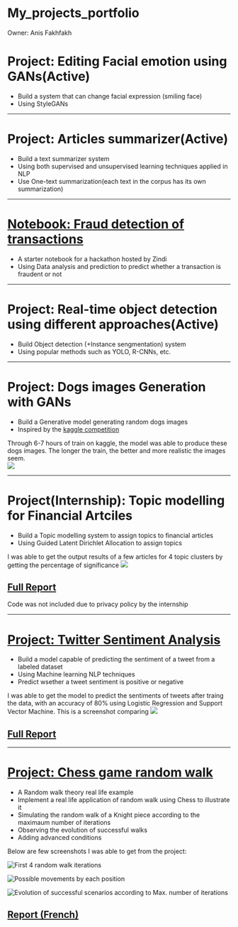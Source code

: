 # My_projects_portfolio
Owner: Anis Fakhfakh


# Project: Editing Facial emotion using GANs(Active)
* Build a system that can change facial expression (smiling face)
* Using StyleGANs

---
# Project: Articles summarizer(Active)
* Build a text summarizer system
* Using both supervised and unsupervised learning techniques applied in NLP
* Use One-text summarization(each text in the corpus has its own summarization)

---

# [Notebook: Fraud detection of transactions](https://github.com/anisfakhfakh/Fraud-detection-of-transactions) 
* A starter notebook for a hackathon hosted by Zindi
* Using Data analysis and prediction to predict whether a transaction is fraudent or not 

---

# Project: Real-time object detection using different approaches(Active)
* Build Object detection (+Instance sengmentation) system 
* Using popular methods such as YOLO, R-CNNs, etc.

---

# Project: Dogs images Generation with GANs
* Build a Generative model generating random dogs images
* Inspired by the [kaggle competition](https://www.kaggle.com/c/generative-dog-images/overview) 

Through 6-7 hours of train on kaggle, the model was able to produce these dogs images. The longer the train, the better and more realistic the images seem.  
![](Images/Generated%20Dogs.png)

---

# Project(Internship): Topic modelling for Financial Artciles
* Build a Topic modelling system to assign topics to financial articles 
* Using Guided Latent Dirichlet Allocation to assign topics

I was able to get the output results of a few articles for 4 topic clusters by getting the percentage of significance 
![](Images/Topic%20modelling%20results.PNG)

## [Full Report](https://drive.google.com/file/d/1dWGjvWhX1XCUFrQtGr5B2-eW1v2l8vlq/view?usp=sharing)
Code was not included due to privacy policy by the internship

---

# [Project: Twitter Sentiment Analysis](https://github.com/anisfakhfakh/Twitter-sentiment-analysis) 
* Build a model capable of predicting the sentiment of a tweet from a labeled dataset
* Using Machine learning NLP techniques
* Predict wsether a tweet sentiment is positive or negative

I was able to get the model to predict the sentiments of tweets after traing the data, with an accuracy of 80% using Logistic Regression and Support Vector Machine.
This is a screenshot comparing 
![](Images/Twitter%20Sentiment%20analysis%20models%20accuracy.png)

## [Full Report](https://drive.google.com/file/d/1mQyEo7B1EIN7iaZXUDSzKWji6MVWG37X/view)

---
# [Project: Chess game random walk](https://github.com/anisfakhfakh/Chess_game-random_walk) 
* A Random walk theory real life example
* Implement a real life application of random walk using Chess to illustrate it
* Simulating the random walk of a Knight piece according to the maximaum number of iterations
* Observing the evolution of successful walks
* Adding advanced conditions

Below are few screenshots I was able to get from the project:

![First 4 random walk iterations](Images/Example%20of%20random%20walk%20iterations.PNG)

![Possible movements by each position](Images/Number%20of%20possible%20movements%20by%20position.png)

![Evolution of successful scenarios according to Max. number of iterations](Images/number%20of%20scenarions%20for%20every%20possible%20number%20of%20mouvements.PNG)

## [Report (French)](https://drive.google.com/file/d/1voTDEaUm83QKuhAL-_HxwcHVRhNvLRT5/view)



